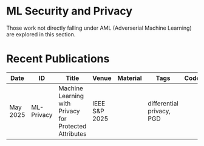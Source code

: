# ML Security and Privacy
Those work not directly falling under AML (Adverserial Machine Learning) are explored in this section.

# Recent Publications
 Date | ID | Title | Venue | Material | Tags | Code | Summary | 
| --- | --- | --- | --- | --- | --- | --- | --- |
| May 2025 | ML-Privacy | Machine Learning with Privacy for Protected Attributes | IEEE S&P 2025 | | differential privacy, PGD | | |
